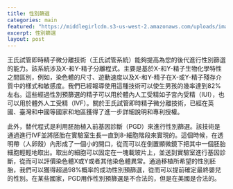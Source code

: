 ```yaml
---
title: 性別篩選
categories: main
featured: "https://middlegirlcdn.s3-us-west-2.amazonaws.com/uploads/image/file/247/b10.jpg"
excerpt: 性別篩選
layout: post
---
```


王氏試管即時精子微分離技術（王氏試管系統）能夠提高為您的後代進行性別篩選的能力。該系統涉及X-和Y-精子分離程式。主要是基於X-和Y-精子生物化學特性之間區別，例如，染色體的尺寸、遊動速度以及X-和Y-精子在X-或Y-精子殘存介質中的樣式和敏感度。我們已經報導使用這種技術可以使生男孩的幾率達到82%左右。這些經過性別預篩選的精子可以用於體內人工受精如子宮內受精（IUI），也可以用於體外人工受精（IVF）。關於王氏試管即時精子微分離技術，已經在英國、臺灣和中國等國家和地區獲得了進一步詳細說明和專利授權。


此外，替代程式是利用胚胎植入前基因診斷（PGD）來進行性別篩選。該技術是通過進行IVF並將胚胎在實驗室生長一直到8-細胞階段來實現的。這個時候，在透明帶（人卵殼）內形成了一個小的開口，從而可以在倒置顯微鏡下把其中一個胚胎細胞輕輕地取出。取出的細胞可以固定在一塊載玻片上，並送到實驗室進行基因診斷，從而可以評價染色體X或Y或者其他染色體異常。通過移植所希望的性別胚胎，我們可以獲得超過98%概率的成功性別預篩選，從而可以提前確定最終嬰兒的性別。在某些國家，PGD用作性別預篩選是不合法的，但是在美國是合法的。
